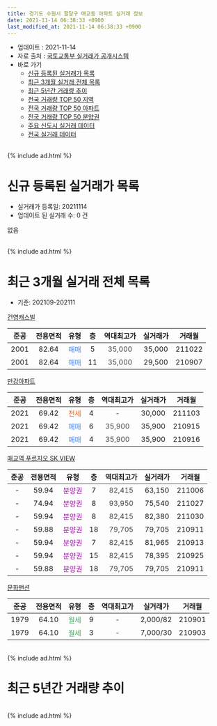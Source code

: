 ```yaml
---
title: 경기도 수원시 팔달구 매교동 아파트 실거래 정보
date: 2021-11-14 06:38:33 +0900
last_modified_at: 2021-11-14 06:38:33 +0900
---
```


* 업데이트 : 2021-11-14
* 자료 출처 : [국토교통부 실거래가 공개시스템](http://rt.molit.go.kr)
* 바로 가기
    * [신규 등록된 실거래가 목록](#신규-등록된-실거래가-목록)
    * [최근 3개월 실거래 전체 목록](#최근-3개월-실거래-전체-목록)
    * [최근 5년간 거래량 추이](#최근-5년간-거래량-추이)
    * [전국 거래량 TOP 50 지역](https://inasie.github.io/apt-trade-info/최근-3개월-전국에서-가장-거래가-많이-발생한-지역)
    * [전국 거래량 TOP 50 아파트](https://inasie.github.io/apt-trade-info/최근-3개월-전국에서-가장-거래가-많이-발생한-아파트)
    * [전국 거래량 TOP 50 분양권](https://inasie.github.io/apt-trade-info/최근-3개월-전국에서-가장-거래가-많이-발생한-분양권)
    * [주요 신도시 실거래 데이터](https://inasie.github.io/apt-trade-info/주요-신도시)
    * [전국 실거래 데이터](https://inasie.github.io/apt-trade-info/전국)
<br>
{% include ad.html %}
<br>

# 신규 등록된 실거래가 목록
* 실거래가 등록일: 20211114
* 업데이트 된 실거래 수: 0 건

없음

<br>
{% include ad.html %}
<br>

# 최근 3개월 실거래 전체 목록
* 기준: 202109-202111


[건영캐스빌](https://search.naver.com/search.naver?query=%EA%B2%BD%EA%B8%B0%EB%8F%84+%EC%88%98%EC%9B%90%EC%8B%9C+%ED%8C%94%EB%8B%AC%EA%B5%AC+%EB%A7%A4%EA%B5%90%EB%8F%99+%EA%B1%B4%EC%98%81%EC%BA%90%EC%8A%A4%EB%B9%8C)

|준공|전용면적|유형|층|역대최고가|실거래가|거래월|
|:---:|:---:|:---:|:---:|:---:|:---:|:---:|
|2001|82.64|<span style="color:#4285f3">매매</span>|5|<span style="color:#444444">35,000</span>|35,000|211022|
|2001|82.64|<span style="color:#4285f3">매매</span>|11|<span style="color:#444444">35,000</span>|29,500|210907|

[만강아파트](https://search.naver.com/search.naver?query=%EA%B2%BD%EA%B8%B0%EB%8F%84+%EC%88%98%EC%9B%90%EC%8B%9C+%ED%8C%94%EB%8B%AC%EA%B5%AC+%EB%A7%A4%EA%B5%90%EB%8F%99+%EB%A7%8C%EA%B0%95%EC%95%84%ED%8C%8C%ED%8A%B8)

|준공|전용면적|유형|층|역대최고가|실거래가|거래월|
|:---:|:---:|:---:|:---:|:---:|:---:|:---:|
|2021|69.42|<span style="color:#ff5a00">전세</span>|4|<span style="color:#444444">-</span>|30,000|211103|
|2021|69.42|<span style="color:#4285f3">매매</span>|6|<span style="color:#444444">35,900</span>|35,900|210915|
|2021|69.42|<span style="color:#4285f3">매매</span>|4|<span style="color:#444444">35,900</span>|35,900|210916|

[매교역 푸르지오 SK VIEW](https://search.naver.com/search.naver?query=%EA%B2%BD%EA%B8%B0%EB%8F%84+%EC%88%98%EC%9B%90%EC%8B%9C+%ED%8C%94%EB%8B%AC%EA%B5%AC+%EB%A7%A4%EA%B5%90%EB%8F%99+%EB%A7%A4%EA%B5%90%EC%97%AD+%ED%91%B8%EB%A5%B4%EC%A7%80%EC%98%A4+SK+VIEW)

|준공|전용면적|유형|층|역대최고가|실거래가|거래월|
|:---:|:---:|:---:|:---:|:---:|:---:|:---:|
|-|59.94|<span style="color:#9C11A5">분양권</span>|7|<span style="color:#444444">82,415</span>|63,150|211006|
|-|74.94|<span style="color:#9C11A5">분양권</span>|8|<span style="color:#444444">93,950</span>|75,540|211027|
|-|59.94|<span style="color:#9C11A5">분양권</span>|8|<span style="color:#444444">82,415</span>|82,380|211030|
|-|59.88|<span style="color:#9C11A5">분양권</span>|18|<span style="color:#444444">79,705</span>|79,705|210911|
|-|59.94|<span style="color:#9C11A5">분양권</span>|7|<span style="color:#444444">82,415</span>|81,965|210913|
|-|59.94|<span style="color:#9C11A5">분양권</span>|15|<span style="color:#444444">82,415</span>|78,395|210925|
|-|59.88|<span style="color:#9C11A5">분양권</span>|18|<span style="color:#444444">79,705</span>|79,705|210911|

[문화맨션](https://search.naver.com/search.naver?query=%EA%B2%BD%EA%B8%B0%EB%8F%84+%EC%88%98%EC%9B%90%EC%8B%9C+%ED%8C%94%EB%8B%AC%EA%B5%AC+%EB%A7%A4%EA%B5%90%EB%8F%99+%EB%AC%B8%ED%99%94%EB%A7%A8%EC%85%98)

|준공|전용면적|유형|층|역대최고가|실거래가|거래월|
|:---:|:---:|:---:|:---:|:---:|:---:|:---:|
|1979|64.10|<span style="color:#34a853">월세</span>|9|<span style="color:#444444">-</span>|2,000/82|210901|
|1979|64.10|<span style="color:#34a853">월세</span>|3|<span style="color:#444444">-</span>|7,000/30|210903|


<br>
{% include ad.html %}
<br>

# 최근 5년간 거래량 추이


<div style="width:100%;">
    <canvas id="deal_progress" height="200"></canvas>
</div>

<script>
new Chart(document.getElementById("deal_progress"), {
    type: 'line',
    data: {
        labels: ['201611','201612','201701','201702','201703','201704','201705','201706','201707','201708','201709','201710','201711','201712','201801','201802','201803','201804','201805','201806','201807','201808','201809','201810','201811','201812','201901','201902','201903','201904','201905','201906','201907','201908','201909','201910','201911','201912','202001','202002','202003','202004','202005','202006','202007','202008','202009','202010','202011','202012','202101','202102','202103','202104','202105','202106','202107','202108','202109','202110','202111'],
        datasets: [{
            label: '매매',
            pointRadius: 1,
            data: [3, 0, 3, 1, 2, 7, 3, 4, 7, 2, 7, 1, 4, 5, 2, 3, 4, 4, 5, 3, 1, 2, 2, 5, 2, 4, 3, 2, 0, 0, 0, 0, 0, 1, 2, 4, 2, 2, 2, 15, 5, 6, 6, 15, 6, 81, 75, 61, 70, 72, 41, 19, 19, 22, 46, 10, 2, 4, 7, 4, 0],
            borderColor: "rgba(255, 201, 14, 1)",
            backgroundColor: "rgba(255, 201, 14, 0.5)",
            fill: false,
            lineTension: 0
        },{
            label: '전월세',
            pointRadius: 1,
            data: [1, 2, 4, 3, 1, 4, 2, 1, 0, 0, 2, 0, 4, 0, 0, 1, 3, 1, 3, 1, 3, 1, 2, 4, 2, 3, 1, 0, 3, 1, 3, 2, 2, 1, 1, 2, 1, 0, 1, 2, 1, 1, 2, 0, 3, 0, 1, 3, 0, 1, 2, 2, 4, 6, 2, 0, 2, 0, 2, 0, 1],
            borderColor: "rgba(0, 141, 185, 1)",
            backgroundColor: "rgba(0, 141, 185, 0.5)",
            fill: false,
            lineTension: 0
        }
        ]
    },
    options: {
        responsive: true,
        title: {
            display: false
        },
        tooltips: {
            mode: 'index',
            intersect: false
        },
        hover: {
            mode: 'nearest',
            intersect: true
        },
        scales: {
            xAxes: [{
                display: true,
                scaleLabel: {
                    display: true,
                    labelString: '년/월'
                }
            }],
            yAxes: [{
                display: true,
                ticks: {
                    suggestedMin: 0,
                },
                scaleLabel: {
                    display: true,
                    labelString: '실거래 수'
                }
            }]
        }
    }
});

</script>


<br>
{% include ad.html %}
<br>

